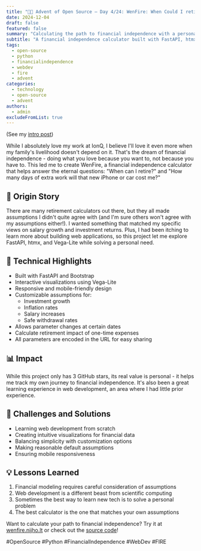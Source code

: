 ```yaml
---
title: "🎄🎁 Advent of Open Source – Day 4/24: WenFire: When Could I retire?! 🔥"
date: 2024-12-04
draft: false
featured: false
summary: "Calculating the path to financial independence with a personalized web app."
subtitle: "A financial independence calculator built with FastAPI, htmx, and Vega-Lite."
tags:
  - open-source
  - python
  - financialindependence
  - webdev
  - fire
  - advent
categories:
  - technology
  - open-source
  - advent
authors:
  - admin
excludeFromList: true
---
```


(See my [intro post](https://www.linkedin.com/posts/basnijholt_advent-of-open-source-celebrating-activity-7269075513002909697-M89J))

While I absolutely love my work at IonQ, I believe I'll love it even more when my family's livelihood doesn't depend on it. That's the dream of financial independence - doing what you love because you want to, not because you have to. This led me to create WenFire, a financial independence calculator that helps answer the eternal questions: "When can I retire?" and "How many days of extra work will that new iPhone or car cost me?"

## 📖 Origin Story

There are many retirement calculators out there, but they all made assumptions I didn't quite agree with (and I'm sure others won't agree with my assumptions either!). I wanted something that matched my specific views on salary growth and investment returns. Plus, I had been itching to learn more about building web applications, so this project let me explore FastAPI, htmx, and Vega-Lite while solving a personal need.

## 🔧 Technical Highlights

- Built with FastAPI and Bootstrap
- Interactive visualizations using Vega-Lite
- Responsive and mobile-friendly design
- Customizable assumptions for:
  - Investment growth
  - Inflation rates
  - Salary increases
  - Safe withdrawal rates
- Allows parameter changes at certain dates
- Calculate retirement impact of one-time expenses
- All parameters are encoded in the URL for easy sharing

## 📊 Impact

While this project only has 3 GitHub stars, its real value is personal - it helps me track my own journey to financial independence. It's also been a great learning experience in web development, an area where I had little prior experience.

## 🎯 Challenges and Solutions

- Learning web development from scratch
- Creating intuitive visualizations for financial data
- Balancing simplicity with customization options
- Making reasonable default assumptions
- Ensuring mobile responsiveness

## 💡 Lessons Learned

1. Financial modeling requires careful consideration of assumptions
2. Web development is a different beast from scientific computing
3. Sometimes the best way to learn new tech is to solve a personal problem
4. The best calculator is the one that matches your own assumptions

Want to calculate your path to financial independence? Try it at [wenfire.nijho.lt](https://wenfire.nijho.lt/) or check out the [source code](https://github.com/basnijholt/wenfire)!

#OpenSource #Python #FinancialIndependence #WebDev #FIRE
